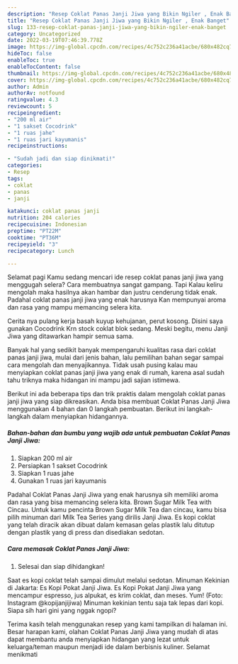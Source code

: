 ```yaml
---
description: "Resep Coklat Panas Janji Jiwa yang Bikin Ngiler , Enak Banget"
title: "Resep Coklat Panas Janji Jiwa yang Bikin Ngiler , Enak Banget"
slug: 133-resep-coklat-panas-janji-jiwa-yang-bikin-ngiler-enak-banget
category: Uncategorized
date: 2022-03-19T07:46:39.778Z
image: https://img-global.cpcdn.com/recipes/4c752c236a41acbe/680x482cq70/coklat-panas-janji-jiwa-foto-resep-utama.jpg
hideToc: false
enableToc: true
enableTocContent: false
thumbnail: https://img-global.cpcdn.com/recipes/4c752c236a41acbe/680x482cq70/coklat-panas-janji-jiwa-foto-resep-utama.jpg
cover: https://img-global.cpcdn.com/recipes/4c752c236a41acbe/680x482cq70/coklat-panas-janji-jiwa-foto-resep-utama.jpg
author: Admin
authorAv: notfound
ratingvalue: 4.3
reviewcount: 5
recipeingredient:
- "200 ml air"
- "1 sakset Cocodrink"
- "1 ruas jahe"
- "1 ruas jari kayumanis"
recipeinstructions:

- "Sudah jadi dan siap dinikmati!"
categories:
- Resep
tags:
- coklat
- panas
- janji

katakunci: coklat panas janji 
nutrition: 204 calories
recipecuisine: Indonesian
preptime: "PT22M"
cooktime: "PT36M"
recipeyield: "3"
recipecategory: Lunch

---
```



Selamat pagi Kamu sedang mencari ide resep coklat panas janji jiwa yang menggugah selera? Cara membuatnya sangat gampang. Tapi Kalau keliru mengolah maka hasilnya akan hambar dan justru cenderung tidak enak. Padahal coklat panas janji jiwa yang enak harusnya Kan mempunyai aroma dan rasa yang mampu memancing selera kita.


Cerita nya pulang kerja basah kuyup kehujanan, perut kosong. Disini saya gunakan Cocodrink Krn stock coklat blok sedang. Meski begitu, menu Janji Jiwa yang ditawarkan hampir semua sama.

Banyak hal yang sedikit banyak mempengaruhi kualitas rasa dari coklat panas janji jiwa, mulai dari jenis bahan, lalu pemilihan bahan segar sampai cara mengolah dan menyajikannya. Tidak usah pusing kalau mau menyiapkan coklat panas janji jiwa yang enak di rumah, karena asal sudah tahu triknya maka hidangan ini mampu jadi sajian istimewa.


Berikut ini ada beberapa tips dan trik praktis dalam mengolah coklat panas janji jiwa yang siap dikreasikan. Anda bisa membuat Coklat Panas Janji Jiwa menggunakan 4 bahan dan 0 langkah pembuatan. Berikut ini langkah-langkah dalam menyiapkan hidangannya.

<!--inarticleads1-->

##### Bahan-bahan dan bumbu yang wajib ada untuk pembuatan Coklat Panas Janji Jiwa:

1. Siapkan 200 ml air
1. Persiapkan 1 sakset Cocodrink
1. Siapkan 1 ruas jahe
1. Gunakan 1 ruas jari kayumanis


Padahal Coklat Panas Janji Jiwa yang enak harusnya sih memiliki aroma dan rasa yang bisa memancing selera kita. Brown Sugar Milk Tea with Cincau. Untuk kamu pencinta Brown Sugar Milk Tea dan cincau, kamu bisa pilih minuman dari Milk Tea Series yang dirilis Janji Jiwa. Es kopi coklat yang telah diracik akan dibuat dalam kemasan gelas plastik lalu ditutup dengan plastik yang di press dan disediakan sedotan. 

<!--inarticleads2-->

##### Cara memasak Coklat Panas Janji Jiwa:


1. Selesai dan siap dihidangkan!

Saat es kopi coklat telah sampai dimulut melalui sedotan. Minuman Kekinian di Jakarta: Es Kopi Pokat Janji Jiwa. Es Kopi Pokat Janji Jiwa yang mencampur espresso, jus alpukat, es krim coklat, dan meses. Yum! (Foto: Instagram @kopijanjijiwa) Minuman kekinian tentu saja tak lepas dari kopi. Siapa sih hari gini yang nggak ngopi? 

Terima kasih telah menggunakan resep yang kami tampilkan di halaman ini. Besar harapan kami, olahan Coklat Panas Janji Jiwa yang mudah di atas dapat membantu anda menyiapkan hidangan yang lezat untuk keluarga/teman maupun menjadi ide dalam berbisnis kuliner. Selamat menikmati
